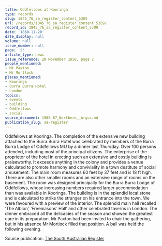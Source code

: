 ```yaml
---
title: Oddfellows at Kooringa
type: records
slug: 1845_76_sa_register_content_5309
url: /records/1845_76_sa_register_content_5309/
record_id: 1845_76_sa_register_content_5309
date: '1850-11-20'
date_display: null
volume: null
issue_number: null
page: '2'
article_type: news
issue_reference: 20 November 1850, page 2
people_mentioned:
- Mr Paxton
- Mr Mortlock
places_mentioned:
- Kooringa
- Burra Burra Hotel
- London
topics:
- events
- building
- Oddfellows
- social
source_document: 1985-87_Northern__Argus.md
publication_slug: sa-register
---
```


Oddfellows at Kooringa.  The completion of the extensive new building attached to the Burra Burra Hotel was celebrated by members of the Burra Burra Lodge of Oddfellows MU by a dinner last Thursday.  Over 100 persons attended, including most of the principal citizens.  The enterprise of the proprietor of the hotel in erecting such an extensive and costly building is praiseworthy.  It exceeds anything in the colony and provides a venue calculated to promote harmony and conviviality in a town destitute of social amusement.  The main room measures 60 feet by 37 feet and is 18 ft high.  There are also other smaller rooms and an extensive range of rooms on the basement.  The room was designed principally for the Burra Burra Lodge of Oddfellows, whose increasing numbers required larger accommodation than was available in Kooringa.  The building is in the splendid local stone and is calculated to strike the stranger on his entrance into the town. We were favoured with a preview of the interior.  The splendid main hall recalled ‘The Albion’, ‘Freemasons’ Hall’ and other celebrated taverns in London.  The dinner embraced all the delicacies of the season and showed the greatest care in its preparation.  Mr Paxton had been invited to chair the gathering, but in his absence Mr Mortlock filled that position.  A ball was held the following evening.

Source publication: [The South Australian Register](/publications/sa-register/)
